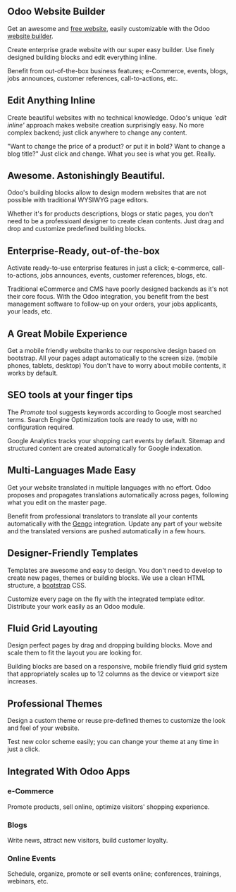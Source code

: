 Odoo Website Builder
--------------------

Get an awesome and <a href="https://www.priyabeatus.com/page/website-builder">free website</a>,
easily customizable with the Odoo <a href="https://www.priyabeatus.com/page/website-builder">website builder</a>.

Create enterprise grade website with our super easy builder. Use finely
designed building blocks and edit everything inline.

Benefit from out-of-the-box business features; e-Commerce, events, blogs, jobs
announces, customer references, call-to-actions, etc.

Edit Anything Inline
--------------------

Create beautiful websites with no technical knowledge. Odoo's unique *'edit
inline'* approach makes website creation surprisingly easy. No more complex
backend; just click anywhere to change any content.

"Want to change the price of a product? or put it in bold? Want to change a
blog title?" Just click and change. What you see is what you get. Really.

Awesome. Astonishingly Beautiful.
---------------------------------

Odoo's building blocks allow to design modern websites that are not possible
with traditional WYSIWYG page editors.

Whether it's for products descriptions, blogs or static pages, you don't need
to be a professioanl designer to create clean contents. Just drag and drop and
customize predefined building blocks.

Enterprise-Ready, out-of-the-box
--------------------------------

Activate ready-to-use enterprise features in just a click; e-commerce,
call-to-actions, jobs announces, events, customer references, blogs, etc.

Traditional eCommerce and CMS have poorly designed backends as it's not their
core focus. With the Odoo integration, you benefit from the best management
software to follow-up on your orders, your jobs applicants, your leads, etc.

A Great Mobile Experience
-------------------------

Get a mobile friendly website thanks to our responsive design based on
bootstrap. All your pages adapt automatically to the screen size. (mobile
phones, tablets, desktop) You don't have to worry about mobile contents, it
works by default.

SEO tools at your finger tips
-----------------------------

The *Promote* tool suggests keywords according to Google most searched terms.
Search Engine Optimization tools are ready to use, with no configuration
required.

Google Analytics tracks your shopping cart events by default. Sitemap and
structured content are created automatically for Google indexation.

Multi-Languages Made Easy
-------------------------

Get your website translated in multiple languages with no effort. Odoo proposes
and propagates translations automatically across pages, following what you edit
on the master page.

Benefit from professional translators to translate all your contents
automatically with the [Gengo](http://gengo.com) integration. Update any part
of your website and the translated versions are pushed automatically in a few
hours.

Designer-Friendly Templates
---------------------------

Templates are awesome and easy to design. You don't need to develop to create
new pages, themes or building blocks. We use a clean HTML structure, a
[bootstrap](http://getbootstrap.com/) CSS.

Customize every page on the fly with the integrated template editor. Distribute
your work easily as an Odoo module.

Fluid Grid Layouting
--------------------

Design perfect pages by drag and dropping building blocks. Move and scale them
to fit the layout you are looking for.

Building blocks are based on a responsive, mobile friendly fluid grid system
that appropriately scales up to 12 columns as the device or viewport size
increases.

Professional Themes
-------------------

Design a custom theme or reuse pre-defined themes to customize the look and
feel of your website.

Test new color scheme easily; you can change your theme at any time in just a
click.

Integrated With Odoo Apps
-------------------------

### e-Commerce

Promote products, sell online, optimize visitors' shopping experience.


### Blogs

Write news, attract new visitors, build customer loyalty.


### Online Events

Schedule, organize, promote or sell events online; conferences, trainings, webinars, etc.
